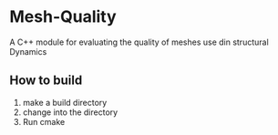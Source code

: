 # Mesh-Quality
A C++ module for evaluating the quality of meshes use din structural Dynamics

## How to build
1. make a build directory
2. change into the directory
3. Run cmake